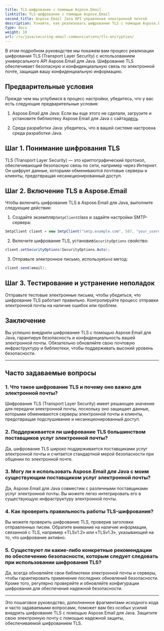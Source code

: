 ```yaml
---
title: TLS-шифрование с помощью Aspose.Email
linktitle: TLS-шифрование с помощью Aspose.Email
second_title: Aspose.Email Java API управления электронной почтой
description: Узнайте, как реализовать шифрование TLS с помощью Aspose.Email для Java. Следуйте нашему пошаговому руководству с исходным кодом и часто задаваемыми вопросами для безопасной связи по электронной почте.
type: docs
weight: 10
url: /ru/java/securing-email-communications/tls-encryption/
---
```


В этом подробном руководстве мы покажем вам процесс реализации шифрования TLS (Transport Layer Security) с использованием универсального API Aspose.Email для Java. Шифрование TLS обеспечивает безопасную и конфиденциальную связь по электронной почте, защищая вашу конфиденциальную информацию.

## Предварительные условия

Прежде чем мы углубимся в процесс настройки, убедитесь, что у вас есть следующие предварительные условия:

1.  Aspose.Email для Java: Если вы еще этого не сделали, загрузите и установите библиотеку Aspose.Email для Java с сайта[здесь](https://releases.aspose.com/email/java/).

2. Среда разработки Java: убедитесь, что в вашей системе настроена среда разработки Java.

## Шаг 1. Понимание шифрования TLS

TLS (Transport Layer Security) — это криптографический протокол, обеспечивающий безопасную связь по сети, например через Интернет. Он шифрует данные, которыми обмениваются почтовые серверы и клиенты, предотвращая несанкционированный доступ.

## Шаг 2. Включение TLS в Aspose.Email

Чтобы включить шифрование TLS в Aspose.Email для Java, выполните следующие действия:

1.  Создайте экземпляр`SmtpClient`class и задайте настройки SMTP-сервера:

   ```java
   SmtpClient client = new SmtpClient("smtp.example.com", 587, "your_username", "your_password");
   ```

2.  Включите шифрование TLS, установив`SecurityOptions` свойство:

   ```java
   client.setSecurityOptions(SecurityOptions.Auto);
   ```

3.  Отправьте электронное письмо, используя`Send` метод:

   ```java
   client.send(email);
   ```

## Шаг 3. Тестирование и устранение неполадок

Отправьте тестовые электронные письма, чтобы убедиться, что шифрование TLS работает правильно. Контролируйте процесс отправки электронной почты на наличие ошибок или проблем.

## Заключение

Вы успешно внедрили шифрование TLS с помощью Aspose.Email для Java, гарантируя безопасность и конфиденциальность вашей электронной почты. Обязательно обновляйте свою почтовую инфраструктуру и библиотеки, чтобы поддерживать высокий уровень безопасности.

---

## Часто задаваемые вопросы

### 1. Что такое шифрование TLS и почему оно важно для электронной почты?

Шифрование TLS (Transport Layer Security) имеет решающее значение для передачи электронной почты, поскольку оно защищает данные, которыми обмениваются серверы электронной почты и клиенты, предотвращая подслушивание и несанкционированный доступ.

### 2. Поддерживается ли шифрование TLS большинством поставщиков услуг электронной почты?

Да, шифрование TLS широко поддерживается поставщиками услуг электронной почты и считается стандартной мерой безопасности при общении по электронной почте.

### 3. Могу ли я использовать Aspose.Email для Java с моим существующим поставщиком услуг электронной почты?

Да, Aspose.Email для Java совместим с различными поставщиками услуг электронной почты. Вы можете легко интегрировать его в существующую инфраструктуру электронной почты.

### 4. Как проверить правильность работы TLS-шифрования?

Вы можете проверить шифрование TLS, проверив заголовки отправленных писем. Обратите внимание на наличие информации, связанной с TLS, например «TLSv1.2» или «TLSv1.3», указывающей на то, что шифрование активно.

### 5. Существуют ли какие-либо конкретные рекомендации по обеспечению безопасности, которым следует следовать при использовании шифрования TLS?

Да, всегда обновляйте свои библиотеки электронной почты и серверы, чтобы гарантировать применение последних обновлений безопасности. Кроме того, регулярно проверяйте и обновляйте конфигурации шифрования для обеспечения надежной безопасности.

---

Это пошаговое руководство, дополненное фрагментами исходного кода и часто задаваемыми вопросами, поможет вам без особых усилий внедрить шифрование TLS с помощью Aspose.Email для Java. Защитите свою электронную почту с помощью надежной защиты, обеспечиваемой шифрованием TLS.